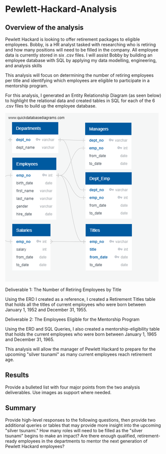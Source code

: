 # Pewlett-Hackard-Analysis

## Overview of the analysis

Pewlett Hackard is looking to offer retirement packages to eligible employees. Bobby, is a HR analyst tasked with researching who is retiring and how many positions will need to be filled in the company. All employee data is currently stored in six .csv files. I will assist Bobby by building an employee database with SQL by applying my data modelling, engineering, and analysis skills 

This analysis will focus on determining the number of retiring employees per title and identifying which employees are eligible to participate in a mentorship program. 

For this analysis, I generated an Entity Relationship Diagram (as seen below) to highlight the relational data and created tables in SQL for each of the 6 .csv files to build up the employee database. 

![ERD](https://github.com/Soniaprogram/Pewlett-Hackard-Analysis/blob/main/EmployeeDB.png)

Deliverable 1: The Number of Retiring Employees by Title

Using the ERD I created as a reference, I created a Retirement Titles table that holds all the titles of current employees who were born between January 1, 1952 and December 31, 1955. 

Deliverable 2: The Employees Eligible for the Mentorship Program

Using the ERD and SQL Queries, I also created a mentorship-eligibility table that holds the current employees who were born between January 1, 1965 and December 31, 1965.

This analysis will allow the manager of Pewlett Hackard to prepare for the upcoming "silver tsunami" as many current employees reach retirement age. 

## Results
Provide a bulleted list with four major points from the two analysis deliverables. Use images as support where needed.

## Summary
Provide high-level responses to the following questions, then provide two additional queries or tables that may provide more insight into the upcoming "silver tsunami."
How many roles will need to be filled as the "silver tsunami" begins to make an impact?
Are there enough qualified, retirement-ready employees in the departments to mentor the next generation of Pewlett Hackard employees?
